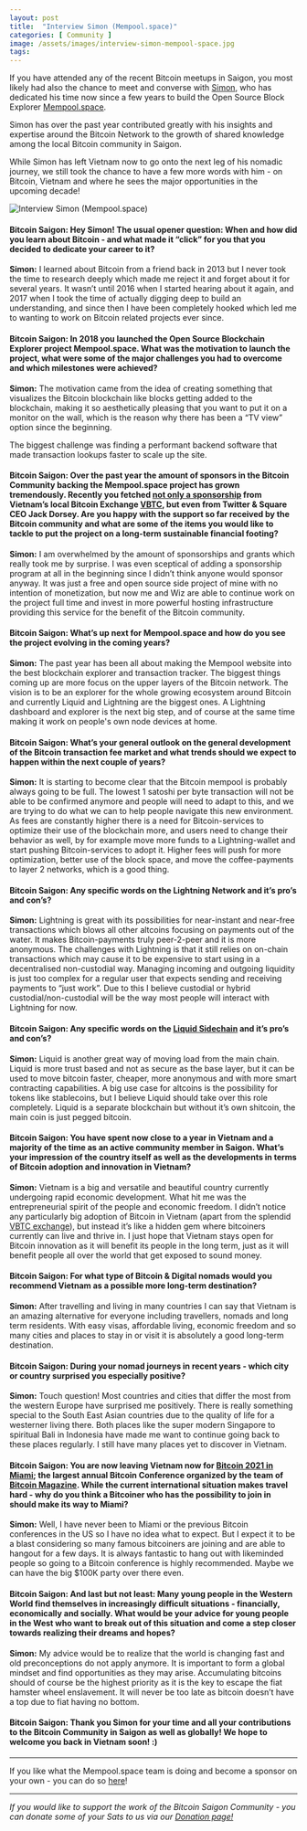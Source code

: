 ```yaml
---
layout: post
title:  "Interview Simon (Mempool.space)"
categories: [ Community ]
image: /assets/images/interview-simon-mempool-space.jpg
tags:
---
```

If you have attended any of the recent Bitcoin meetups in Saigon, you most likely had also the chance to meet and converse with [Simon](http://www.twitter.com/softsimon_), who has dedicated his time now since a few years to build the Open Source Block Explorer [Mempool.space](http://mempool.space).

Simon has over the past year contributed greatly with his insights and expertise around the Bitcoin Network to the growth of shared knowledge among the local Bitcoin community in Saigon.

While Simon has left Vietnam now to go onto the next leg of his nomadic journey, we still took the chance to have a few more words with him - on Bitcoin, Vietnam and where he sees the major opportunities in the upcoming decade!

![Interview Simon (Mempool.space)](/assets/images/interview-simon-mempool-space.jpg)

#### Bitcoin Saigon: Hey Simon! The usual opener question: When and how did you learn about Bitcoin - and what made it “click” for you that you decided to dedicate your career to it?

**Simon:** I learned about Bitcoin from a friend back in 2013 but I never took the time to research deeply which made me reject it and forget about it for several years. It wasn’t until 2016 when I started hearing about it again, and 2017 when I took the time of actually digging deep to build an understanding, and since then I have been completely hooked which led me to wanting to work on Bitcoin related projects ever since.

#### Bitcoin Saigon: In 2018 you launched the Open Source Blockchain Explorer project Mempool.space. What was the motivation to launch the project, what were some of the major challenges you had to overcome and which milestones were achieved?

**Simon:** The motivation came from the idea of creating something that visualizes the Bitcoin blockchain like blocks getting added to the blockchain, making it so aesthetically pleasing that you want to put it on a monitor on the wall, which is the reason why there has been a “TV view” option since the beginning.

The biggest challenge was finding a performant backend software that made transaction lookups faster to scale up the site.

#### Bitcoin Saigon: Over the past year the amount of sponsors in the Bitcoin Community backing the Mempool.space project has grown tremendously. Recently you fetched [not only a sponsorship](https://news.bitcoinvn.io/vbtc-donates-1000000-satoshis-to-mempool-space/?lang=en) from Vietnam’s local Bitcoin Exchange [VBTC](http://vbtc.exchange), but even from Twitter & Square CEO Jack Dorsey. Are you happy with the support so far received by the Bitcoin community and what are some of the items you would like to tackle to put the project on a long-term sustainable financial footing?

**Simon:** I am overwhelmed by the amount of sponsorships and grants which really took me by surprise. I was even sceptical of adding a sponsorship program at all in the beginning since I didn’t think anyone would sponsor anyway. It was just a free and open source side project of mine with no intention of monetization, but now me and Wiz are able to continue work on the project full time and invest in more powerful hosting infrastructure providing this service for the benefit of the Bitcoin community.

#### Bitcoin Saigon: What’s up next for Mempool.space and how do you see the project evolving in the coming years?

**Simon:** The past year has been all about making the Mempool website into the best blockchain explorer and transaction tracker. The biggest things coming up are more focus on the upper layers of the Bitcoin network. The vision is to be an explorer for the whole growing ecosystem around Bitcoin and currently Liquid and Lightning are the biggest ones. A Lightning dashboard and explorer is the next big step, and of course at the same time making it work on people's own node devices at home.

#### Bitcoin Saigon: What’s your general outlook on the general development of the Bitcoin transaction fee market and what trends should we expect to happen within the next couple of years?

**Simon:** It is starting to become clear that the Bitcoin mempool is probably always going to be full. The lowest 1 satoshi per byte transaction will not be able to be confirmed anymore and people will need to adapt to this, and we are trying to do what we can to help people navigate this new environment. As fees are constantly higher there is a need for Bitcoin-services to optimize their use of the blockchain more, and users need to change their behavior as well, by for example move more funds to a Lightning-wallet and start pushing Bitcoin-services to adopt it. Higher fees will push for more optimization, better use of the block space, and move the coffee-payments to layer 2 networks, which is a good thing.

#### Bitcoin Saigon: Any specific words on the Lightning Network and it’s pro’s and con’s?

**Simon:** Lightning is great with its possibilities for near-instant and near-free transactions which blows all other altcoins focusing on payments out of the water. It makes Bitcoin-payments truly peer-2-peer and it is more anonymous. The challenges with Lightning is that it still relies on on-chain transactions which may cause it to be expensive to start using in a decentralised non-custodial way. Managing incoming and outgoing liquidity is just too complex for a regular user that expects sending and receiving payments to “just work”. Due to this I believe custodial or hybrid custodial/non-custodial will be the way most people will interact with Lightning for now.

#### Bitcoin Saigon: Any specific words on the [Liquid Sidechain](https://mempool.space/liquid) and it’s pro’s and con’s?

**Simon:** Liquid is another great way of moving load from the main chain. Liquid is more trust based and not as secure as the base layer, but it can be used to move bitcoin faster, cheaper, more anonymous and with more smart contracting capabilities. A big use case for altcoins is the possibility for tokens like stablecoins, but I believe Liquid should take over this role completely. Liquid is a separate blockchain but without it’s own shitcoin, the main coin is just pegged bitcoin.

#### Bitcoin Saigon: You have spent now close to a year in Vietnam and a majority of the time as an active community member in Saigon. What’s your impression of the country itself as well as the developments in terms of Bitcoin adoption and innovation in Vietnam?

**Simon:** Vietnam is a big and versatile and beautiful country currently undergoing rapid economic development. What hit me was the entrepreneurial spirit of the people and economic freedom. I didn’t notice any particularly big adoption of Bitcoin in Vietnam (apart from the splendid [VBTC exchange](http://vbtc.exchange)), but instead it’s like a hidden gem where bitcoiners currently can live and thrive in. I just hope that Vietnam stays open for Bitcoin innovation as it will benefit its people in the long term, just as it will benefit people all over the world that get exposed to sound money.

#### Bitcoin Saigon: For what type of Bitcoin & Digital nomads would you recommend Vietnam as a possible more long-term destination?

**Simon:** After travelling and living in many countries I can say that Vietnam is an amazing alternative for everyone including travellers, nomads and long term residents. With easy visas, affordable living, economic freedom and so many cities and places to stay in or visit it is absolutely a good long-term destination. 

#### Bitcoin Saigon: During your nomad journeys in recent years - which city or country surprised you especially positive?

**Simon:** Touch question! Most countries and cities that differ the most from the western Europe have surprised me positively. There is really something special to the South East Asian countries due to the quality of life for a westerner living there. Both places like the super modern Singapore to spiritual Bali in Indonesia have made me want to continue going back to these places regularly. I still have many places yet to discover in Vietnam.

#### Bitcoin Saigon: You are now leaving Vietnam now for [Bitcoin 2021 in Miami](https://b.tc/conference); the largest annual Bitcoin Conference organized by the team of [Bitcoin Magazine](https://bitcoinmagazine.com/). While the current international situation makes travel hard - why do you think a Bitcoiner who has the possibility to join in should make its way to Miami?

**Simon:** Well, I have never been to Miami or the previous Bitcoin conferences in the US so I have no idea what to expect. But I expect it to be a blast considering so many famous bitcoiners are joining and are able to hangout for a few days. It is always fantastic to hang out with likeminded people so going to a Bitcoin conference is highly recommended. Maybe we can have the big $100K party over there even.

#### Bitcoin Saigon: And last but not least: Many young people in the Western World find themselves in increasingly difficult situations - financially, economically and socially. What would be your advice for young people in the West who want to break out of this situation and come a step closer towards realizing their dreams and hopes?

**Simon:** My advice would be to realize that the world is changing fast and old preconceptions do not apply anymore. It is important to form a global mindset and find opportunities as they may arise. Accumulating bitcoins should of course be the highest priority as it is the key to escape the fiat hamster wheel enslavement. It will never be too late as bitcoin doesn’t have a top due to fiat having no bottom. 

#### Bitcoin Saigon: Thank you Simon for your time and all your contributions to the Bitcoin Community in Saigon as well as globally! We hope to welcome you back in Vietnam soon! :)

---

If you like what the Mempool.space team is doing and become a sponsor on your own - you can do so [here](https://mempool.space/about)!

---

*If you would like to support the work of the Bitcoin Saigon Community - you can donate some of your Sats to us via our [Donation page!](https://bitcoinsaigon.org/donate-satoshis)*